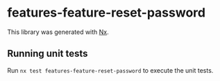 # features-feature-reset-password

This library was generated with [Nx](https://nx.dev).

## Running unit tests

Run `nx test features-feature-reset-password` to execute the unit tests.
